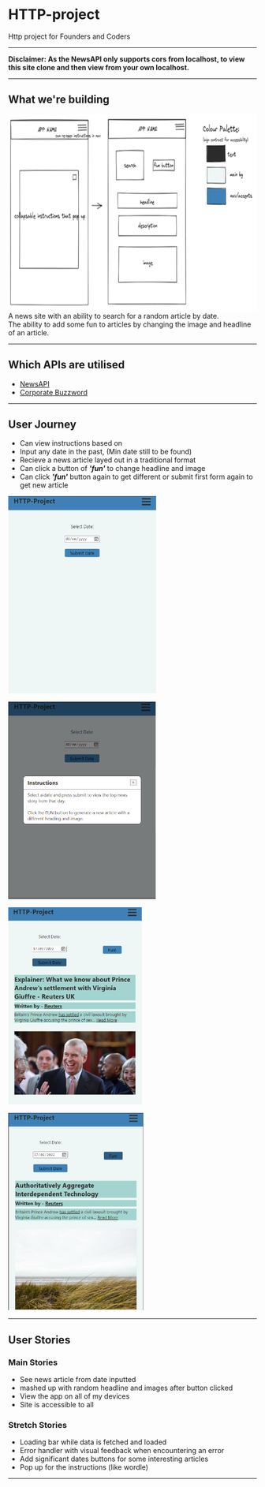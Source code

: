 # HTTP-project

Http project for Founders and Coders

---

**Disclaimer: As the NewsAPI only supports cors from localhost, to view this site clone and then view from your own localhost.**

---

## What we're building

<img src="./images/design-layout.png"
     alt="Landing Page"
     style="float: left; margin-right: 10px; height:25rem;" />


A news site with an ability to search for a random article by date.  
The ability to add some fun to articles by changing the image and headline of an article.

---

## Which APIs are utilised

- [NewsAPI](https://newsapi.org/#documentation)
- [Corporate Buzzword](https://github.com/sameerkumar18/corporate-bs-generator-api)
<!-- Still need to work out an image API -->

---

## User Journey <!-- INPUT SCREENSHOTS -->
- Can view instructions based on 
- Input any date in the past, (Min date still to be found) 
- Recieve a news article layed out in a traditional format 
- Can click a button of ***'fun'*** to change headline and image 
- Can click  ***'fun'*** button again to get different or submit first form again to get new article

<img src="./images/landing.png"
     alt="Landing Page"
     style="height:25rem;" />
     
<img src="./images/instructions.png"
     alt="Landing Page"
     style="height:25rem;" />

<img src="./images/article.png"
     alt="Article"
     style="height:25rem;" />

<img src="./images/fun-article.png"
     alt="Fun Article"
     style="height:25rem;" />   

---

## User Stories

### Main Stories

- See news article from date inputted
- mashed up with random headline and images after button clicked
- View the app on all of my devices
- Site is accessible to all

### Stretch Stories

- Loading bar while data is fetched and loaded
- Error handler with visual feedback when encountering an error
- Add significant dates buttons for some interesting articles
- Pop up for the instructions (like wordle)

---